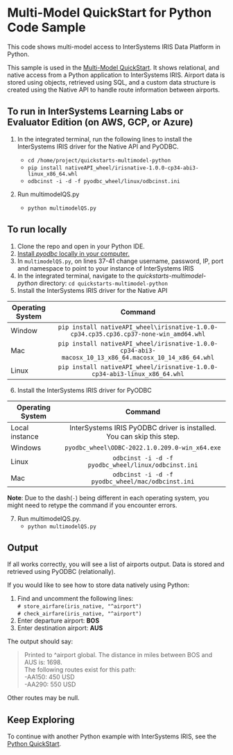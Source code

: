 # Multi-Model QuickStart for Python Code Sample

This code shows multi-model access to InterSystems IRIS Data Platform in Python.

This sample is used in the [Multi-Model QuickStart](https://learning.intersystems.com/course/view.php?name=Multimodel). 
It shows relational, and native access from a Python application to InterSystems IRIS. 
Airport data is stored using objects, retrieved using SQL, and a custom data structure is created using the Native API 
to handle route information between airports.

## To run in InterSystems Learning Labs or Evaluator Edition (on AWS, GCP, or Azure)

1. In the integrated terminal, run the following lines to install the 
InterSystems IRIS driver for the Native API and PyODBC.
 
    * `cd /home/project/quickstarts-multimodel-python`
    * `pip install nativeAPI_wheel/irisnative-1.0.0-cp34-abi3-linux_x86_64.whl`  
    * `odbcinst -i -d -f pyodbc_wheel/linux/odbcinst.ini`

2. Run multimodelQS.py  
    * `python multimodelQS.py `  

## To run locally

1. Clone the repo and open in your Python IDE.
2. [Install *pyodbc* locally in your computer.](https://github.com/intersystems/quickstarts-python/blob/master/pyodbc_install.md)
3. In `multimodelQS.py`, on lines 37-41 change username, password, IP, port and namespace to point to your instance of InterSystems IRIS
4. In the integrated terminal, navigate to the *quickstarts-multimodel-python* directory: `cd quickstarts-multimodel-python`
5. Install the InterSystems IRIS driver for the Native API

| Operating System | Command |
| -- | :--: |  
| Window | `pip install nativeAPI_wheel\irisnative-1.0.0-cp34.cp35.cp36.cp37-none-win_amd64.whl` |
| Mac | `pip install nativeAPI_wheel/irisnative-1.0.0-cp34-abi3-macosx_10_13_x86_64.macosx_10_14_x86_64.whl`  |
| Linux | `pip install nativeAPI_wheel/irisnative-1.0.0-cp34-abi3-linux_x86_64.whl`

6. Install the InterSystems IRIS driver for PyODBC

| Operating System | Command |
| -- | :--: |  
| Local instance | InterSystems IRIS PyODBC driver is installed. You can skip this step. |
| Windows | `pyodbc_wheel\ODBC-2022.1.0.209.0-win_x64.exe` |
| Linux | `odbcinst -i -d -f pyodbc_wheel/linux/odbcinst.ini` |
| Mac | `odbcinst -i -d -f pyodbc_wheel/mac/odbcinst.ini` |

**Note**: Due to the dash(`-`) being different in each operating system, you might need to retype the command if you encounter errors.

7. Run multimodelQS.py.  
    * `python multimodelQS.py `  

## Output

If all works correctly, you will see a list of airports output. 
Data is stored and retrieved using PyODBC (relationally).  

If you would like to see how to store data natively using Python:
1. Find and uncomment the following lines:  
`# store_airfare(iris_native, "^airport")`  
`# check_airfare(iris_native, "^airport")`   
2. Enter departure airport: **BOS**
3. Enter destination airport: **AUS**

The output should say:  
>Printed to ^airport global. The distance in miles between BOS and AUS is: 1698.  
>The following routes exist for this path:  
>  -AA150: 450 USD  
>  -AA290: 550 USD 

Other routes may be null.

## Keep Exploring

To continue with another Python example with InterSystems IRIS, see the [Python QuickStart](https://learning.intersystems.com/course/view.php?name=Python%20QS).
